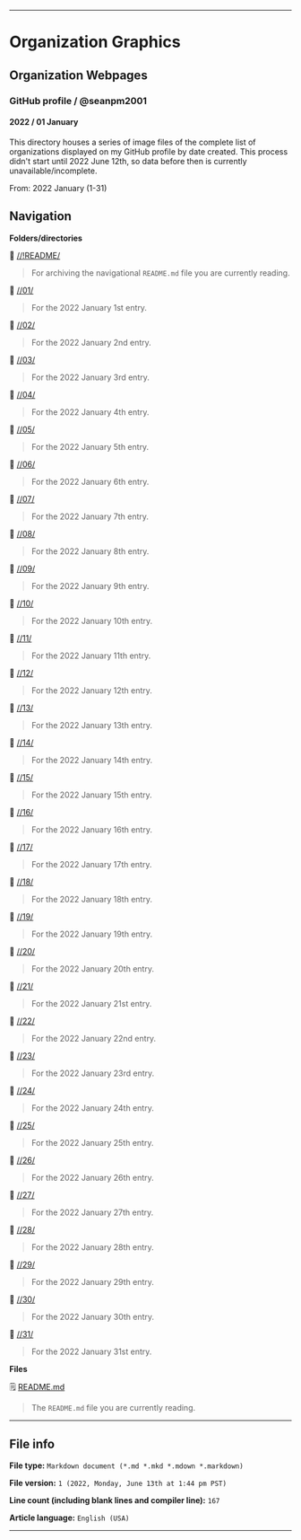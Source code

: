 
***

# Organization Graphics

## Organization Webpages

### GitHub profile / @seanpm2001

#### 2022 / 01 January

This directory houses a series of image files of the complete list of organizations displayed on my GitHub profile by date created. This process didn't start until 2022 June 12th, so data before then is currently unavailable/incomplete.

From: 2022 January (1-31)

## Navigation

**Folders/directories**

📁 [//!README/](/OrganizationGraphics/Organization_webpages/GitHub_Profile/@seanpm2001/2022/01_January/!README/)

> For archiving the navigational `README.md` file you are currently reading.

📁 [//01/](/OrganizationGraphics/Organization_webpages/GitHub_Profile/@seanpm2001/2022/01_January/01/)

> For the 2022 January 1st entry.

📁 [//02/](/OrganizationGraphics/Organization_webpages/GitHub_Profile/@seanpm2001/2022/01_January/02/)

> For the 2022 January 2nd entry.

📁 [//03/](/OrganizationGraphics/Organization_webpages/GitHub_Profile/@seanpm2001/2022/01_January/03/)

> For the 2022 January 3rd entry.

📁 [//04/](/OrganizationGraphics/Organization_webpages/GitHub_Profile/@seanpm2001/2022/01_January/04/)

> For the 2022 January 4th entry.

📁 [//05/](/OrganizationGraphics/Organization_webpages/GitHub_Profile/@seanpm2001/2022/01_January/05/)

> For the 2022 January 5th entry.

📁 [//06/](/OrganizationGraphics/Organization_webpages/GitHub_Profile/@seanpm2001/2022/01_January/06/)

> For the 2022 January 6th entry.

📁 [//07/](/OrganizationGraphics/Organization_webpages/GitHub_Profile/@seanpm2001/2022/01_January/07/)

> For the 2022 January 7th entry.

📁 [//08/](/OrganizationGraphics/Organization_webpages/GitHub_Profile/@seanpm2001/2022/01_January/08/)

> For the 2022 January 8th entry.

📁 [//09/](/OrganizationGraphics/Organization_webpages/GitHub_Profile/@seanpm2001/2022/01_January/09/)

> For the 2022 January 9th entry.

📁 [//10/](/OrganizationGraphics/Organization_webpages/GitHub_Profile/@seanpm2001/2022/01_January/10/)

> For the 2022 January 10th entry.

📁 [//11/](/OrganizationGraphics/Organization_webpages/GitHub_Profile/@seanpm2001/2022/01_January/11/)

> For the 2022 January 11th entry.

📁 [//12/](/OrganizationGraphics/Organization_webpages/GitHub_Profile/@seanpm2001/2022/01_January/12/)

> For the 2022 January 12th entry.

📁 [//13/](/OrganizationGraphics/Organization_webpages/GitHub_Profile/@seanpm2001/2022/01_January/13/)

> For the 2022 January 13th entry.

📁 [//14/](/OrganizationGraphics/Organization_webpages/GitHub_Profile/@seanpm2001/2022/01_January/14/)

> For the 2022 January 14th entry.

📁 [//15/](/OrganizationGraphics/Organization_webpages/GitHub_Profile/@seanpm2001/2022/01_January/15/)

> For the 2022 January 15th entry.

📁 [//16/](/OrganizationGraphics/Organization_webpages/GitHub_Profile/@seanpm2001/2022/01_January/16/)

> For the 2022 January 16th entry.

📁 [//17/](/OrganizationGraphics/Organization_webpages/GitHub_Profile/@seanpm2001/2022/01_January/17/)

> For the 2022 January 17th entry.

📁 [//18/](/OrganizationGraphics/Organization_webpages/GitHub_Profile/@seanpm2001/2022/01_January/18/)

> For the 2022 January 18th entry.

📁 [//19/](/OrganizationGraphics/Organization_webpages/GitHub_Profile/@seanpm2001/2022/01_January/19/)

> For the 2022 January 19th entry.

📁 [//20/](/OrganizationGraphics/Organization_webpages/GitHub_Profile/@seanpm2001/2022/01_January/20/)

> For the 2022 January 20th entry.

📁 [//21/](/OrganizationGraphics/Organization_webpages/GitHub_Profile/@seanpm2001/2022/01_January/21/)

> For the 2022 January 21st entry.

📁 [//22/](/OrganizationGraphics/Organization_webpages/GitHub_Profile/@seanpm2001/2022/01_January/22/)

> For the 2022 January 22nd entry.

📁 [//23/](/OrganizationGraphics/Organization_webpages/GitHub_Profile/@seanpm2001/2022/01_January/23/)

> For the 2022 January 23rd entry.

📁 [//24/](/OrganizationGraphics/Organization_webpages/GitHub_Profile/@seanpm2001/2022/01_January/24/)

> For the 2022 January 24th entry.

📁 [//25/](/OrganizationGraphics/Organization_webpages/GitHub_Profile/@seanpm2001/2022/01_January/25/)

> For the 2022 January 25th entry.

📁 [//26/](/OrganizationGraphics/Organization_webpages/GitHub_Profile/@seanpm2001/2022/01_January/26/)

> For the 2022 January 26th entry.

📁 [//27/](/OrganizationGraphics/Organization_webpages/GitHub_Profile/@seanpm2001/2022/01_January/27/)

> For the 2022 January 27th entry.

📁 [//28/](/OrganizationGraphics/Organization_webpages/GitHub_Profile/@seanpm2001/2022/01_January/28/)

> For the 2022 January 28th entry.

📁 [//29/](/OrganizationGraphics/Organization_webpages/GitHub_Profile/@seanpm2001/2022/01_January/29/)

> For the 2022 January 29th entry.

📁 [//30/](/OrganizationGraphics/Organization_webpages/GitHub_Profile/@seanpm2001/2022/01_January/30/)

> For the 2022 January 30th entry.

📁 [//31/](/OrganizationGraphics/Organization_webpages/GitHub_Profile/@seanpm2001/2022/01_January/31/)

> For the 2022 January 31st entry.

**Files**

🗒️ [README.md](/OrganizationGraphics/Organization_webpages/GitHub_Profile/@seanpm2001/2022/01_January/README.md)

> The `README.md` file you are currently reading.

***

## File info

**File type:** `Markdown document (*.md *.mkd *.mdown *.markdown)`

**File version:** `1 (2022, Monday, June 13th at 1:44 pm PST)`

**Line count (including blank lines and compiler line):** `167`

**Article language:** `English (USA)`

***
